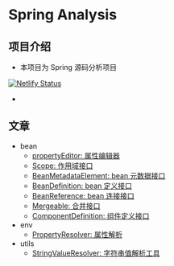 # Spring Analysis 
## 项目介绍
- 本项目为 Spring 源码分析项目

[![Netlify Status](https://api.netlify.com/api/v1/badges/7d4d612b-0d73-47e7-a4bf-2c8e9da26bbb/deploy-status)](https://app.netlify.com/sites/huifer-spring-analysis/deploys)
- [Netlify]: https://huifer-spring-analysis.netlify.app/
## 文章
- bean
    - [propertyEditor: 属性编辑器](./docs/beans/propertyEditor/Readme.md)
    - [Scope: 作用域接口](/docs/beans/Scope/Readme.md)
    - [BeanMetadataElement: bean 元数据接口](/docs/beans/BeanMetadataElement/Readme.md)
    - [BeanDefinition: bean 定义接口](/docs/beans/BeanDefinition/Readme.md)
    - [BeanReference: bean 连接接口](/docs/beans/BeanMetadataElement/BeanReference/Spring-BeanReference.md)
    - [Mergeable: 合并接口](/docs/beans/BeanMetadataElement/Mergeable/Readme.md)
    - [ComponentDefinition: 组件定义接口](/docs/beans/ComponentDefinition/Readme.md)
- env
    - [PropertyResolver: 属性解析](/docs/env/PropertyResolver/Readme.md)
- utils
    - [StringValueResolver: 字符串值解析工具](/docs/utils/StringValueResolver/Readme.md)